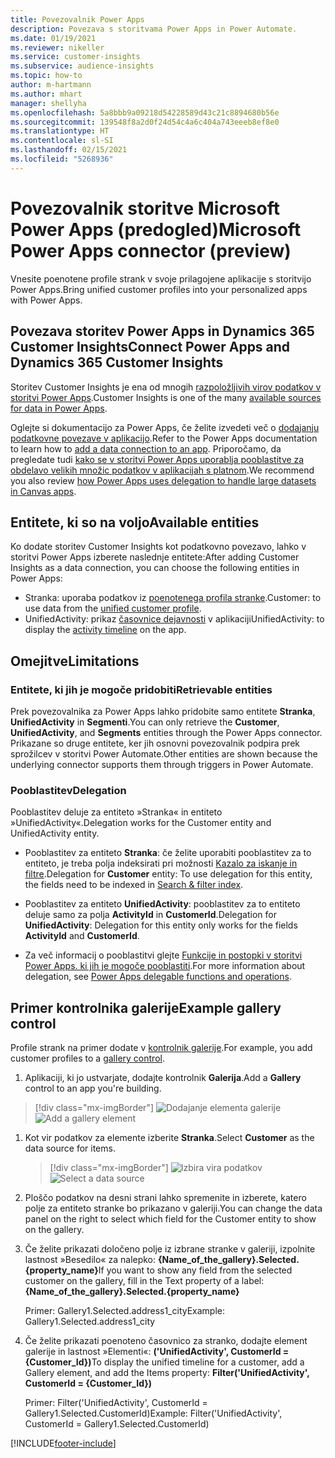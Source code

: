 ```yaml
---
title: Povezovalnik Power Apps
description: Povezava s storitvama Power Apps in Power Automate.
ms.date: 01/19/2021
ms.reviewer: nikeller
ms.service: customer-insights
ms.subservice: audience-insights
ms.topic: how-to
author: m-hartmann
ms.author: mhart
manager: shellyha
ms.openlocfilehash: 5a8bbb9a09218d54228589d43c21c8894680b56e
ms.sourcegitcommit: 139548f8a2d0f24d54c4a6c404a743eeeb8ef8e0
ms.translationtype: HT
ms.contentlocale: sl-SI
ms.lasthandoff: 02/15/2021
ms.locfileid: "5268936"
---
```

# <a name="microsoft-power-apps-connector-preview"></a><span data-ttu-id="f576e-103">Povezovalnik storitve Microsoft Power Apps (predogled)</span><span class="sxs-lookup"><span data-stu-id="f576e-103">Microsoft Power Apps connector (preview)</span></span>

<span data-ttu-id="f576e-104">Vnesite poenotene profile strank v svoje prilagojene aplikacije s storitvijo Power Apps.</span><span class="sxs-lookup"><span data-stu-id="f576e-104">Bring unified customer profiles into your personalized apps with Power Apps.</span></span>

## <a name="connect-power-apps-and-dynamics-365-customer-insights"></a><span data-ttu-id="f576e-105">Povezava storitev Power Apps in Dynamics 365 Customer Insights</span><span class="sxs-lookup"><span data-stu-id="f576e-105">Connect Power Apps and Dynamics 365 Customer Insights</span></span>

<span data-ttu-id="f576e-106">Storitev Customer Insights je ena od mnogih [razpoložljivih virov podatkov v storitvi Power Apps](https://docs.microsoft.com/powerapps/maker/canvas-apps/working-with-data-sources).</span><span class="sxs-lookup"><span data-stu-id="f576e-106">Customer Insights is one of the many [available sources for data in Power Apps](https://docs.microsoft.com/powerapps/maker/canvas-apps/working-with-data-sources).</span></span>

<span data-ttu-id="f576e-107">Oglejte si dokumentacijo za Power Apps, če želite izvedeti več o [dodajanju podatkovne povezave v aplikacijo](https://docs.microsoft.com/powerapps/maker/canvas-apps/add-data-connection).</span><span class="sxs-lookup"><span data-stu-id="f576e-107">Refer to the Power Apps documentation to learn how to [add a data connection to an app](https://docs.microsoft.com/powerapps/maker/canvas-apps/add-data-connection).</span></span> <span data-ttu-id="f576e-108">Priporočamo, da pregledate tudi [kako se v storitvi Power Apps uporablja pooblastitve za obdelavo velikih množic podatkov v aplikacijah s platnom](https://docs.microsoft.com/powerapps/maker/canvas-apps/delegation-overview).</span><span class="sxs-lookup"><span data-stu-id="f576e-108">We recommend you also review [how Power Apps uses delegation to handle large datasets in Canvas apps](https://docs.microsoft.com/powerapps/maker/canvas-apps/delegation-overview).</span></span>

## <a name="available-entities"></a><span data-ttu-id="f576e-109">Entitete, ki so na voljo</span><span class="sxs-lookup"><span data-stu-id="f576e-109">Available entities</span></span>

<span data-ttu-id="f576e-110">Ko dodate storitev Customer Insights kot podatkovno povezavo, lahko v storitvi Power Apps izberete naslednje entitete:</span><span class="sxs-lookup"><span data-stu-id="f576e-110">After adding Customer Insights as a data connection, you can choose the following entities in Power Apps:</span></span>

- <span data-ttu-id="f576e-111">Stranka: uporaba podatkov iz [poenotenega profila stranke](customer-profiles.md).</span><span class="sxs-lookup"><span data-stu-id="f576e-111">Customer: to use data from the [unified customer profile](customer-profiles.md).</span></span>
- <span data-ttu-id="f576e-112">UnifiedActivity: prikaz [časovnice dejavnosti](activities.md) v aplikaciji</span><span class="sxs-lookup"><span data-stu-id="f576e-112">UnifiedActivity: to display the [activity timeline](activities.md) on the app.</span></span>

## <a name="limitations"></a><span data-ttu-id="f576e-113">Omejitve</span><span class="sxs-lookup"><span data-stu-id="f576e-113">Limitations</span></span>

### <a name="retrievable-entities"></a><span data-ttu-id="f576e-114">Entitete, ki jih je mogoče pridobiti</span><span class="sxs-lookup"><span data-stu-id="f576e-114">Retrievable entities</span></span>

<span data-ttu-id="f576e-115">Prek povezovalnika za Power Apps lahko pridobite samo entitete **Stranka**, **UnifiedActivity** in **Segmenti**.</span><span class="sxs-lookup"><span data-stu-id="f576e-115">You can only retrieve the **Customer**, **UnifiedActivity**, and **Segments** entities through the Power Apps connector.</span></span> <span data-ttu-id="f576e-116">Prikazane so druge entitete, ker jih osnovni povezovalnik podpira prek sprožilcev v storitvi Power Automate.</span><span class="sxs-lookup"><span data-stu-id="f576e-116">Other entities are shown because the underlying connector supports them through triggers in Power Automate.</span></span>  

### <a name="delegation"></a><span data-ttu-id="f576e-117">Pooblastitev</span><span class="sxs-lookup"><span data-stu-id="f576e-117">Delegation</span></span>

<span data-ttu-id="f576e-118">Pooblastitev deluje za entiteto »Stranka« in entiteto »UnifiedActivity«.</span><span class="sxs-lookup"><span data-stu-id="f576e-118">Delegation works for the Customer entity and UnifiedActivity entity.</span></span> 

- <span data-ttu-id="f576e-119">Pooblastitev za entiteto **Stranka**: če želite uporabiti pooblastitev za to entiteto, je treba polja indeksirati pri možnosti [Kazalo za iskanje in filtre](search-filter-index.md).</span><span class="sxs-lookup"><span data-stu-id="f576e-119">Delegation for **Customer** entity: To use delegation for this entity, the fields need to be indexed in [Search & filter index](search-filter-index.md).</span></span>  

- <span data-ttu-id="f576e-120">Pooblastitev za entiteto **UnifiedActivity**: pooblastitev za to entiteto deluje samo za polja **ActivityId** in **CustomerId**.</span><span class="sxs-lookup"><span data-stu-id="f576e-120">Delegation for **UnifiedActivity**: Delegation for this entity only works for the fields **ActivityId** and **CustomerId**.</span></span>  

- <span data-ttu-id="f576e-121">Za več informacij o pooblastitvi glejte [Funkcije in postopki v storitvi Power Apps. ki jih je mogoče pooblastiti](https://docs.microsoft.com/connectors/commondataservice/#power-apps-delegable-functions-and-operations-for-the-cds-for-apps).</span><span class="sxs-lookup"><span data-stu-id="f576e-121">For more information about delegation, see [Power Apps delegable functions and operations](https://docs.microsoft.com/connectors/commondataservice/#power-apps-delegable-functions-and-operations-for-the-cds-for-apps).</span></span> 

## <a name="example-gallery-control"></a><span data-ttu-id="f576e-122">Primer kontrolnika galerije</span><span class="sxs-lookup"><span data-stu-id="f576e-122">Example gallery control</span></span>

<span data-ttu-id="f576e-123">Profile strank na primer dodate v [kontrolnik galerije](https://docs.microsoft.com/powerapps/maker/canvas-apps/add-gallery).</span><span class="sxs-lookup"><span data-stu-id="f576e-123">For example, you add customer profiles to a [gallery control](https://docs.microsoft.com/powerapps/maker/canvas-apps/add-gallery).</span></span>

1. <span data-ttu-id="f576e-124">Aplikaciji, ki jo ustvarjate, dodajte kontrolnik **Galerija**.</span><span class="sxs-lookup"><span data-stu-id="f576e-124">Add a **Gallery** control to an app you're building.</span></span>

> [!div class="mx-imgBorder"]
> <span data-ttu-id="f576e-125">![Dodajanje elementa galerije](media/connector-powerapps9.png "Dodajanje elementa galerije")</span><span class="sxs-lookup"><span data-stu-id="f576e-125">![Add a gallery element](media/connector-powerapps9.png "Add a gallery element")</span></span>

1. <span data-ttu-id="f576e-126">Kot vir podatkov za elemente izberite **Stranka**.</span><span class="sxs-lookup"><span data-stu-id="f576e-126">Select **Customer** as the data source for items.</span></span>

    > [!div class="mx-imgBorder"]
    > <span data-ttu-id="f576e-127">![Izbira vira podatkov](media/choose-datasource-powerapps.png "Izbira vira podatkov")</span><span class="sxs-lookup"><span data-stu-id="f576e-127">![Select a data source](media/choose-datasource-powerapps.png "Select a data source")</span></span>

1. <span data-ttu-id="f576e-128">Ploščo podatkov na desni strani lahko spremenite in izberete, katero polje za entiteto stranke bo prikazano v galeriji.</span><span class="sxs-lookup"><span data-stu-id="f576e-128">You can change the data panel on the right to select which field for the Customer entity to show on the gallery.</span></span>

1. <span data-ttu-id="f576e-129">Če želite prikazati določeno polje iz izbrane stranke v galeriji, izpolnite lastnost »Besedilo« za nalepko: **{Name_of_the_gallery}.Selected.{property_name}**</span><span class="sxs-lookup"><span data-stu-id="f576e-129">If you want to show any field from the selected customer on the gallery, fill in the Text property of a label:  **{Name_of_the_gallery}.Selected.{property_name}**</span></span>

    <span data-ttu-id="f576e-130">Primer: Gallery1.Selected.address1_city</span><span class="sxs-lookup"><span data-stu-id="f576e-130">Example: Gallery1.Selected.address1_city</span></span>

1. <span data-ttu-id="f576e-131">Če želite prikazati poenoteno časovnico za stranko, dodajte element galerije in lastnost »Elementi«: **('UnifiedActivity', CustomerId = {Customer_Id})**</span><span class="sxs-lookup"><span data-stu-id="f576e-131">To display the unified timeline for a customer, add a Gallery element, and add the Items property: **Filter('UnifiedActivity', CustomerId = {Customer_Id})**</span></span>

    <span data-ttu-id="f576e-132">Primer: Filter('UnifiedActivity', CustomerId = Gallery1.Selected.CustomerId)</span><span class="sxs-lookup"><span data-stu-id="f576e-132">Example: Filter('UnifiedActivity', CustomerId = Gallery1.Selected.CustomerId)</span></span>


[!INCLUDE[footer-include](../includes/footer-banner.md)]